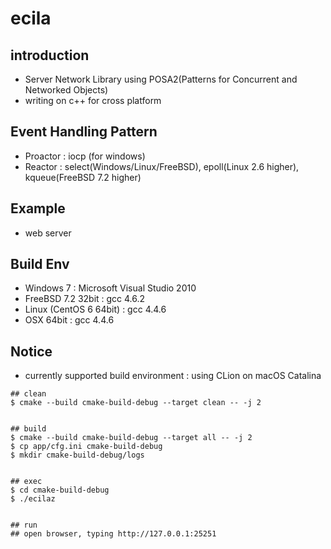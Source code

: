 ﻿ecila
=======================================


introduction
----------
* Server Network Library using POSA2(Patterns for Concurrent and Networked Objects)
* writing on c++ for cross platform


Event Handling Pattern
----------
* Proactor : iocp (for windows)
* Reactor  : select(Windows/Linux/FreeBSD), epoll(Linux 2.6 higher), kqueue(FreeBSD 7.2 higher)


Example
----------
* web server

Build Env
----------
* Windows 7 : Microsoft Visual Studio 2010
* FreeBSD 7.2 32bit : gcc 4.6.2
* Linux (CentOS 6 64bit) : gcc 4.4.6
* OSX 64bit : gcc 4.4.6

Notice
----------
* currently supported build environment
 : using CLion on macOS Catalina
 
 ```
## clean
$ cmake --build cmake-build-debug --target clean -- -j 2


## build
$ cmake --build cmake-build-debug --target all -- -j 2
$ cp app/cfg.ini cmake-build-debug
$ mkdir cmake-build-debug/logs


## exec
$ cd cmake-build-debug
$ ./ecilaz


## run
## open browser, typing http://127.0.0.1:25251
```